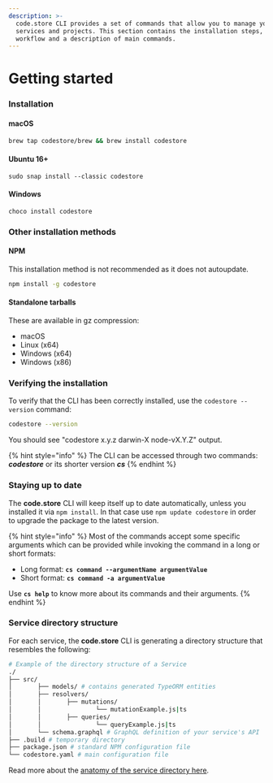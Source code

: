 ```yaml
---
description: >-
  code.store CLI provides a set of commands that allow you to manage your
  services and projects. This section contains the installation steps, a typical
  workflow and a description of main commands.
---
```


# Getting started

### Installation

#### macOS

```bash
brew tap codestore/brew && brew install codestore
```

#### Ubuntu 16+

```text
sudo snap install --classic codestore
```

#### Windows

```text
choco install codestore
```

### Other installation methods

#### NPM

This installation method is not recommended as it does not autoupdate.

```bash
npm install -g codestore
```

#### Standalone tarballs

These are available in gz compression:

* macOS
* Linux \(x64\)
* Windows \(x64\)
* Windows \(x86\)

### Verifying the installation

To verify that the CLI has been correctly installed, use the `codestore --version` command:

```bash
codestore --version
```

You should see "codestore x.y.z darwin-X node-vX.Y.Z" output.

{% hint style="info" %}
The CLI can be accessed through two commands: _**codestore**_ or its shorter version _**cs**_
{% endhint %}

### Staying up to date

The **code.store** CLI will keep itself up to date automatically, unless you installed it via `npm install`. In that case use `npm update codestore` in order to upgrade the package to the latest version.

{% hint style="info" %}
Most of the commands accept some specific arguments which can be provided while invoking the command in a long or short formats:

* Long format: **`cs command --argumentName argumentValue`**
* Short format: **`cs command -a argumentValue`**

Use **`cs help`** to know more about its commands and their arguments.
{% endhint %}

### Service directory structure

For each service, the **code.store** CLI is generating a directory structure that resembles the following:

```bash
# Example of the directory structure of a Service
./
├── src/
│		├── models/ # contains generated TypeORM entities
│		├── resolvers/
│		│		├── mutations/
│		│				└── mutationExample.js|ts
│		│		├── queries/
│		│				└── queryExample.js|ts
│		└── schema.graphql # GraphQL definition of your service's API
├── .build # temporary directory
├── package.json # standard NPM configuration file
└── codestore.yaml # main configuration file
```

Read more about the [anatomy of the service directory here](../getting-started/quick-start/quick-start-with-cli.md#the-anatomy-of-a-service).

